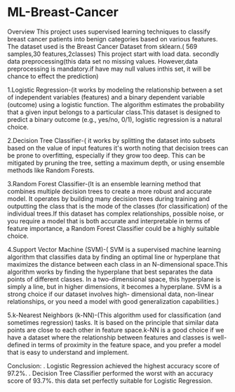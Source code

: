 # ML-Breast-Cancer
Overview This project uses supervised learning techniques to classify breast cancer patients into benign categories based on various features. The dataset used is the Breast Cancer Dataset from sklearn.( 569 samples,30 features,2classes) This project start with load data. secondly data preprocessing(this data set no missing values. However,data preprocessing is mandatory.if have may null values inthis set, it will be chance to effect the prediction)

1.Logistic Regression-(it works by modeling the relationship between a set of independent variables (features) and a binary dependent variable (outcome) using a 
 logistic function. The algorithm estimates the probability that a given input belongs to a particular class.This dataset is designed to predict a binary outcome 
 (e.g., yes/no, 0/1), logistic regression is a natural choice.
 
2.Decision Tree Classifier-( it works by splitting the dataset into subsets based on the value of input features it's worth noting that decision trees can be prone 
 to overfitting, especially if they grow too deep. This can be mitigated by pruning the tree, setting a maximum depth, or using ensemble methods like Random Forests.
 
3.Random Forest Classifier-(It is an ensemble learning method that combines multiple decision trees to create a more robust and accurate model. It operates by 
 building many decision trees during training and outputting the class that is the mode of the classes (for classification) of the individual trees.If this dataset 
 has complex relationships, possible noise, or you require a model that is both accurate and interpretable in terms of feature importance, a Random Forest Classifier 
 could be a highly suitable choice.
 
4.Support Vector Machine (SVM)-( SVM is a supervised machine learning algorithm that classifies data by finding an optimal line or hyperplane that maximizes the 
 distance between each class in an N-dimensional space.This algorithm works by finding the hyperplane that best separates the data points of different classes. In a 
 two-dimensional space, this hyperplane is simply a line, but in higher dimensions, it becomes a hyperplane. SVM is a strong choice if our dataset involves high- 
 dimensional data, non-linear relationships, or you need a model with good generalization capabilities.)
 
5.k-Nearest Neighbors (k-NN)-(This algorithm used for classification (and sometimes regression) tasks. It is based on the principle that similar data points are 
 close to each other in feature space.k-NN is a good choice if we have a dataset where the relationship between features and classes is well-defined in terms of 
 proximity in the feature space, and you prefer a model that is easy to understand and implement.
 
Conclusion: . Logistic Regression achieved the highest accuracy score of 97.2%. . Decision Tree Classifier performed the worst with an accuracy score of 93.7%. this 
 data set perfectly suitable for Logistic Regression.

